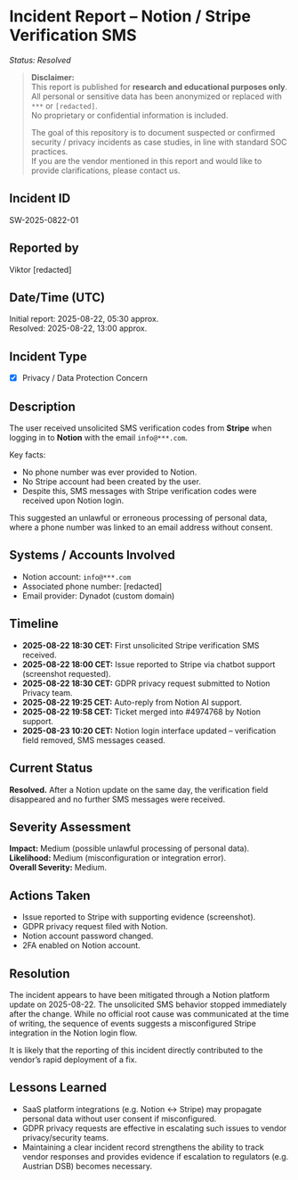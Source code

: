 # Incident Report – Notion / Stripe Verification SMS

*Status: Resolved*  

> **Disclaimer:**  
> This report is published for **research and educational purposes only**.  
> All personal or sensitive data has been anonymized or replaced with `***` or `[redacted]`.  
> No proprietary or confidential information is included.  
>
> The goal of this repository is to document suspected or confirmed security / privacy incidents as case studies, in line with standard SOC practices.  
> If you are the vendor mentioned in this report and would like to provide clarifications, please contact us.  

## Incident ID

SW-2025-0822-01  

## Reported by

Viktor [redacted]  

## Date/Time (UTC)

Initial report: 2025-08-22, 05:30 approx.  
Resolved: 2025-08-22, 13:00 approx.  

## Incident Type

- [x] Privacy / Data Protection Concern  

## Description

The user received unsolicited SMS verification codes from **Stripe** when logging in to **Notion** with the email `info@***.com`.  

Key facts:

- No phone number was ever provided to Notion.
- No Stripe account had been created by the user.  
- Despite this, SMS messages with Stripe verification codes were received upon Notion login.  

This suggested an unlawful or erroneous processing of personal data, where a phone number was linked to an email address without consent.  

## Systems / Accounts Involved

- Notion account: `info@***.com`  
- Associated phone number: [redacted]  
- Email provider: Dynadot (custom domain)  

## Timeline

- **2025-08-22 18:30 CET:** First unsolicited Stripe verification SMS received.  
- **2025-08-22 18:00 CET:** Issue reported to Stripe via chatbot support (screenshot requested).  
- **2025-08-22 18:30 CET:** GDPR privacy request submitted to Notion Privacy team.  
- **2025-08-22 19:25 CET:** Auto-reply from Notion AI support.  
- **2025-08-22 19:58 CET:** Ticket merged into #4974768 by Notion support.  
- **2025-08-23 10:20 CET:** Notion login interface updated – verification field removed, SMS messages ceased.  

## Current Status

**Resolved.** After a Notion update on the same day, the verification field disappeared and no further SMS messages were received.  

## Severity Assessment

**Impact:** Medium (possible unlawful processing of personal data).  
**Likelihood:** Medium (misconfiguration or integration error).  
**Overall Severity:** Medium.  

## Actions Taken

- Issue reported to Stripe with supporting evidence (screenshot).  
- GDPR privacy request filed with Notion.  
- Notion account password changed.  
- 2FA enabled on Notion account.  

## Resolution

The incident appears to have been mitigated through a Notion platform update on 2025-08-22. The unsolicited SMS behavior stopped immediately after the change. While no official root cause was communicated at the time of writing, the sequence of events suggests a misconfigured Stripe integration in the Notion login flow.  

It is likely that the reporting of this incident directly contributed to the vendor’s rapid deployment of a fix.  

## Lessons Learned

- SaaS platform integrations (e.g. Notion ↔ Stripe) may propagate personal data without user consent if misconfigured.  
- GDPR privacy requests are effective in escalating such issues to vendor privacy/security teams.  
- Maintaining a clear incident record strengthens the ability to track vendor responses and provides evidence if escalation to regulators (e.g. Austrian DSB) becomes necessary.  
